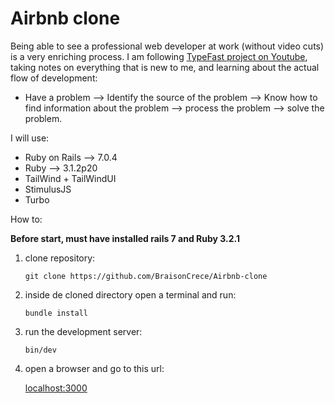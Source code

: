 # Airbnb clone
Being able to see a professional web developer at work (without video cuts) is a very enriching process.
I am following [TypeFast project on Youtube](https://www.youtube.com/playlist?list=PLCawOXF4xaJK1_-KVgXyREULRVy_W_1pe), taking notes on everything that is new to me, and learning about the actual flow of development:
- Have a problem --> Identify the source of the problem --> Know how to find information about the problem --> process the problem --> solve the problem.

I will use:
* Ruby on Rails --> 7.0.4
* Ruby --> 3.1.2p20
* TailWind + TailWindUI
* StimulusJS
* Turbo

How to:

**Before start, must have installed rails 7 and Ruby 3.2.1**
1. clone repository:

    `git clone https://github.com/BraisonCrece/Airbnb-clone`
2. inside de cloned directory open a terminal and run:

    `bundle install`
3. run the development server:

    `bin/dev`
4. open a browser and go to this url:

    [localhost:3000](http://localhost:3000)

